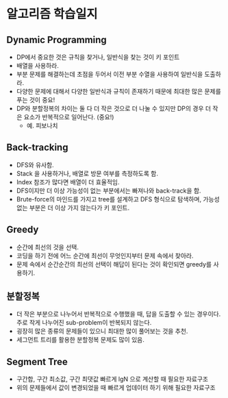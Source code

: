 # 알고리즘 학습일지

## Dynamic Programming

- DP에서 중요한 것은 규칙을 찾거나, 일반식을 찾는 것이 키 포인트
- 배열을 사용하라.
- 부분 문제를 해결하는데 초점을 두어서 이전 부분 수열을 사용하여 일반식을 도출하라. 
- 다양한 문제에 대해서 다양한 일반식과 규칙이 존재하기 때문에 최대한 많은 문제를 푸는 것이 중요!
- DP와 분할정복의 차이는 둘 다 더 작은 것으로 더 나눌 수 있지만 DP의 경우 더 작은 요소가 반복적으로 일어난다. (중요!)
  - 예. 피보나치



## Back-tracking

* DFS와 유사함. 
* Stack 을 사용하거나, 배열로 방문 여부를 측정하도록 함. 
* Index 참조가 많다면 배열이 더 효율적임. 
* DFS이지만 더 이상 가능성이 없는 부분에서는 빠져나와 back-track을 함.
* Brute-force의 마인드를 가지고 tree를 설계하고 DFS 형식으로 탐색하며, 가능성 없는 부분은 더 이상 가지 않는다가 키 포인트. 



## Greedy 

* 순간에 최선의 것을 선택.
* 코딩을 하기 전에 어느 순간에 최선이 무엇인지부터 문제 속에서 찾아라. 
* 문제 속에서 순간순간의 최선의 선택이 해답이 된다는 것이 확인되면 greedy를 사용하기.



## 분할정복

* 더 작은 부분으로 나누어서 반복적으로 수행했을 때, 답을 도출할 수 있는 경우이다. 주로 작게 나누어진 sub-problem이 반복되지 않는다.
* 굉장히 많은 종류의 문제들이 있으니 최대한 많이 풀어보는 것을 추천. 
* 세그먼트 트리를 활용한 분할정복 문제도 많이 있음.



## Segment Tree

* 구간합, 구간 최소값, 구간 최댓값 빠르게 lgN 으로 계산할 때 필요한 자료구조
* 위의 문제들에서 값이 변경되었을 때 빠르게 업데이터 하기 위해 필요한 자료구조



